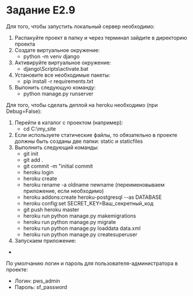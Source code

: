 ﻿# Задание E2.9

   

Для того, чтобы запустить локальный сервер необходимо:
1) Распакуйте проект в папку и через терминал зайдите в директорию проекта
2) Создате виртуальное окружение:
   - python -m venv django
3) Активируйте виртуальное окружение:
   - django\Scripts\activate.bat
4) Установите все необходимые пакеты:
   - pip install -r requirements.txt
5) Выпонить следующую команду:
   - python manage.py runserver

Для того, чтобы сделать деплой на heroku необходимо (при Debug=False):
1) Перейти в каталог с проектом (например):
   - cd C:\my_site
2) Если используете статические файлы, то обязательно в проекте должны быть созданы две папки: static и staticfiles
3) Выполнить следующий команды:
   - git init
   - git add .
   - git commit -m "initial commit
   - heroku login
   - heroku create
   - heroku rename -a oldname newname (переименовываем приложение, если необходимо)
   - heroku addons:create heroku-postgresql --as DATABASE
   - heroku config:set SECRET_KEY=Ваш_секретный_код
   - git push heroku master
   - heroku run python manage.py makemigrations
   - heroku run python manage.py migrate
   - heroku run python manage.py loaddata data.xml
   - heroku run python manage.py createsuperuser
4) Запускаем приложение:
 - 
По умолчанию логин и пароль для пользователя-администратора в проекте:
- Логин: pws_admin
- Пароль: sf_password
